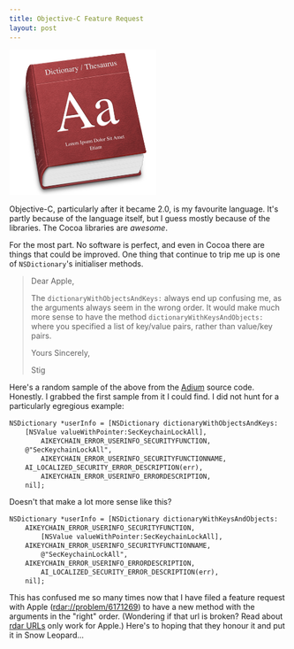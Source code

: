 ```yaml
---
title: Objective-C Feature Request
layout: post
---
```


<div class="right">
<img src="/images/2008/08/dictionary.jpg" alt="dictionary icon" width="266" height="262" />
</div>

Objective-C, particularly after it became 2.0, is my favourite language. It's partly
because of the language itself, but I guess mostly because of the libraries. The Cocoa
libraries are *awesome*.

For the most part. No software is perfect, and even in Cocoa there are things that could
be improved. One thing that continue to trip me up is one of `NSDictionary`'s initialiser
methods.

> Dear Apple,
>
> The `dictionaryWithObjectsAndKeys:` always end up confusing me, as the
> arguments always seem in the wrong order. It would make much more sense to
> have the method `dictionaryWithKeysAndObjects:` where you
> specified a list of key/value pairs, rather than value/key pairs.
>
> Yours Sincerely,
>
> Stig

Here's a random sample of the above from the [Adium](http://www.adiumx.com/)
source code. Honestly. I grabbed the first sample from it I could find. I did not hunt for
a particularly egregious example:

    NSDictionary *userInfo = [NSDictionary dictionaryWithObjectsAndKeys:
        [NSValue valueWithPointer:SecKeychainLockAll],
            AIKEYCHAIN_ERROR_USERINFO_SECURITYFUNCTION,
        @"SecKeychainLockAll",
            AIKEYCHAIN_ERROR_USERINFO_SECURITYFUNCTIONNAME,
        AI_LOCALIZED_SECURITY_ERROR_DESCRIPTION(err),
            AIKEYCHAIN_ERROR_USERINFO_ERRORDESCRIPTION,
        nil];


Doesn't that make a lot more sense like this?

    NSDictionary *userInfo = [NSDictionary dictionaryWithKeysAndObjects:
        AIKEYCHAIN_ERROR_USERINFO_SECURITYFUNCTION,
            [NSValue valueWithPointer:SecKeychainLockAll],
        AIKEYCHAIN_ERROR_USERINFO_SECURITYFUNCTIONNAME,
            @"SecKeychainLockAll",
        AIKEYCHAIN_ERROR_USERINFO_ERRORDESCRIPTION,
            AI_LOCALIZED_SECURITY_ERROR_DESCRIPTION(err),
        nil];


This has confused me so many times now that I have filed a feature request with Apple
(<rdar://problem/6171269>) to have a new method with the arguments in the "right" order.
(Wondering if that url is broken? Read about [rdar
URLs](http://iphonedevelopment.blogspot.co.uk/2008/10/radar-urls-bug-reporting.html) only
work for Apple.) Here's to hoping that they honour it and put it in Snow Leopard...

